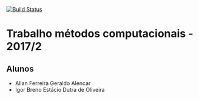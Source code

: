 [![Build Status](https://semaphoreci.com/api/v1/fuzzyqu/trabalho-metodos/branches/master/badge.svg)](https://semaphoreci.com/fuzzyqu/trabalho-metodos)

# Trabalho métodos computacionais - 2017/2

## Alunos
- Allan Ferreira Geraldo Alencar
- Igor Breno Estácio Dutra de Oliveira
